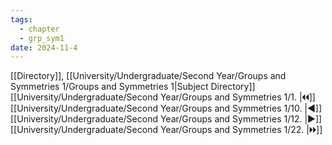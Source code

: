 ```yaml
---
tags:
  - chapter
  - grp_sym1
date: 2024-11-4
---
```

[[Directory]], [[University/Undergraduate/Second Year/Groups and Symmetries 1/Groups and Symmetries 1|Subject Directory]]
[[University/Undergraduate/Second Year/Groups and Symmetries 1/1. |🞀🞀]] [[University/Undergraduate/Second Year/Groups and Symmetries 1/10. |◀]] [[University/Undergraduate/Second Year/Groups and Symmetries 1/12. |▶]] [[University/Undergraduate/Second Year/Groups and Symmetries 1/22. |🞂🞂]]
# 
## 
### 